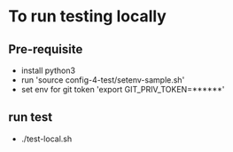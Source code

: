 # To run testing locally
## Pre-requisite
- install python3
- run 'source config-4-test/setenv-sample.sh'
- set env for git token 'export GIT_PRIV_TOKEN=******'

## run test
- ./test-local.sh